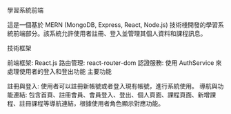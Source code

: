 學習系統前端

這是一個基於 MERN (MongoDB, Express, React, Node.js) 技術棧開發的學習系統前端部分。該系統允許使用者註冊、登入並管理其個人資料和課程訊息。

技術框架

前端框架: React.js
路由管理: react-router-dom
認證服務: 使用 AuthService 來處理使用者的登入和登出功能
主要功能

註冊與登入:
使用者可以註冊新帳號或者登入現有帳號，進行系統使用。
導航與功能連結:
包含首頁、註冊會員、會員登入、登出、個人頁面、課程頁面、新增課程、註冊課程等導航連結，根據使用者角色顯示對應功能。
